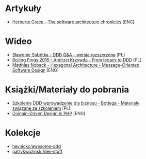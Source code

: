 # Artykuły
* [Herberto Graca - The software architecture chronicles](https://herbertograca.com/2017/07/03/the-software-architecture-chronicles/) [ENG]

# Wideo
* [Sławomir Sobótka - DDD Q&A - wersja rozszerzona](https://www.youtube.com/watch?v=do-xqIbKZ_8) [PL]
* [Boiling Frogs 2016 - Andrzej Krzywda - From legacy to DDD](https://www.youtube.com/watch?v=MzV2vGSTpo8&t=2s) [PL]
* [Matthias Noback - Hexagonal Architecture - Message-Oriented Software Design](https://www.youtube.com/watch?v=K1EJBmwg9EQ) [ENG]

# Książki/Materiały do pobrania
* [Szkolenie DDD wprowadzenie dla biznesu - Bottega - Materiały związane ze szkoleniem](https://bottega.com.pl/szkolenie-ddd-wprowadzenie-dla-biznesu#downloads) [PL]
* [Domain-Driven Design in PHP](https://leanpub.com/ddd-in-php) [ENG]

# Kolekcje
* [heynickc/awesome-ddd](https://github.com/heynickc/awesome-ddd)
* [patrykwozinski/dev-stuff](https://github.com/patrykwozinski/dev-stuff)
